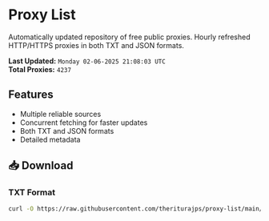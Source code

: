 # Proxy List

Automatically updated repository of free public proxies. Hourly refreshed HTTP/HTTPS proxies in both TXT and JSON formats.

**Last Updated:** `Monday 02-06-2025 21:08:03 UTC`  
**Total Proxies:** `4237`

## Features
- Multiple reliable sources
- Concurrent fetching for faster updates
- Both TXT and JSON formats
- Detailed metadata

## 📥 Download

### TXT Format
```bash
curl -O https://raw.githubusercontent.com/theriturajps/proxy-list/main/proxies.txt